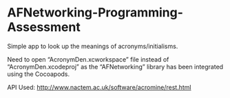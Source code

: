 # AFNetworking-Programming-Assessment
Simple app to look up the meanings of acronyms/initialisms.

Need to open “AcronymDen.xcworkspace” file instead of “AcronymDen.xcodeproj” as the “AFNetworking” library has been integrated using the Cocoapods.

API Used: http://www.nactem.ac.uk/software/acromine/rest.html
